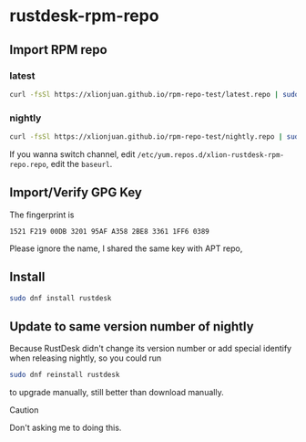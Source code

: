 # rustdesk-rpm-repo

## Import RPM repo
### latest

```bash
curl -fsSl https://xlionjuan.github.io/rpm-repo-test/latest.repo | sudo tee /etc/yum.repos.d/xlion-rustdesk-rpm-repo.repo
```

### nightly

```bash
curl -fsSl https://xlionjuan.github.io/rpm-repo-test/nightly.repo | sudo tee /etc/yum.repos.d/xlion-rustdesk-rpm-repo.repo
```

If you wanna switch channel, edit `/etc/yum.repos.d/xlion-rustdesk-rpm-repo.repo`, edit the `baseurl`.

## Import/Verify GPG Key
The fingerprint is

```
1521 F219 00DB 3201 95AF A358 2BE8 3361 1FF6 0389
```

Please ignore the name, I shared the same key with APT repo,

## Install

```bash
sudo dnf install rustdesk
```
## Update to same version number of nightly

Because RustDesk didn't change its version number or add special identify when releasing nightly, so you could run

```bash
sudo dnf reinstall rustdesk
```

to upgrade manually, still better than download manually.

> [!CAUTION]
> Don't asking me to doing this.